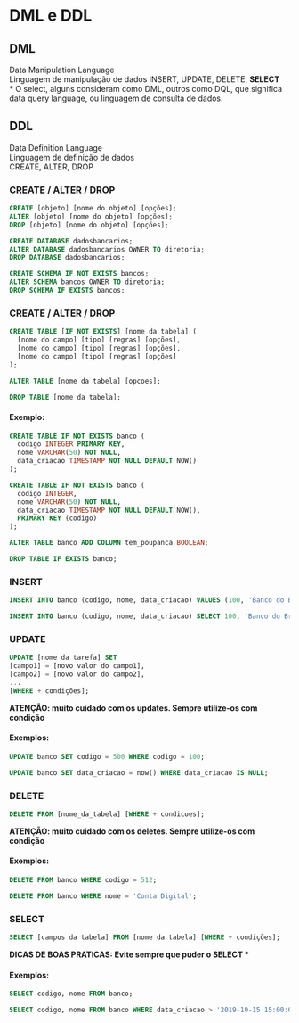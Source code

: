 # DML e DDL

## DML
Data Manipulation Language\
Linguagem de manipulação de dados
INSERT, UPDATE, DELETE, **SELECT**\
\* O select, alguns consideram como DML, outros como DQL, que significa data query language, ou linguagem de consulta de dados.

## DDL
Data Definition Language\
Linguagem de definição de dados\
CREATE, ALTER, DROP

### CREATE / ALTER / DROP
```sql
CREATE [objeto] [nome do objeto] [opções];
ALTER [objeto] [nome do objeto] [opções];
DROP [objeto] [nome do objeto] [opções];
```

```sql
CREATE DATABASE dadosbancarios;
ALTER DATABASE dadosbancarios OWNER TO diretoria;
DROP DATABASE dadosbancarios;
```

```sql
CREATE SCHEMA IF NOT EXISTS bancos;
ALTER SCHEMA bancos OWNER TO diretoria;
DROP SCHEMA IF EXISTS bancos;
```

### CREATE / ALTER / DROP
```sql
CREATE TABLE [IF NOT EXISTS] [nome da tabela] (
  [nome do campo] [tipo] [regras] [opções],
  [nome do campo] [tipo] [regras] [opções],
  [nome do campo] [tipo] [regras] [opções]
);
```

```sql
ALTER TABLE [nome da tabela] [opcoes];
```

```sql
DROP TABLE [nome da tabela];
```

#### Exemplo:

```sql
CREATE TABLE IF NOT EXISTS banco (
  codigo INTEGER PRIMARY KEY,
  nome VARCHAR(50) NOT NULL,
  data_criacao TIMESTAMP NOT NULL DEFAULT NOW()
);
```

```sql
CREATE TABLE IF NOT EXISTS banco (
  codigo INTEGER,
  nome VARCHAR(50) NOT NULL,
  data_criacao TIMESTAMP NOT NULL DEFAULT NOW(),
  PRIMARY KEY (codigo)
);
```

```sql
ALTER TABLE banco ADD COLUMN tem_poupanca BOOLEAN;
```

```sql
DROP TABLE IF EXISTS banco;
```

### INSERT
```sql
INSERT INTO banco (codigo, nome, data_criacao) VALUES (100, 'Banco do Brasil', now());
```

```sql
INSERT INTO banco (codigo, nome, data_criacao) SELECT 100, 'Banco do Brasil', now();
```

### UPDATE
```sql
UPDATE [nome da tarefa] SET 
[campo1] = [novo valor do campo1],
[campo2] = [novo valor do campo2],
...
[WHERE + condições];
```

**ATENÇÃO: muito cuidado com os updates. Sempre utilize-os com condição**

#### Exemplos:
```sql
UPDATE banco SET codigo = 500 WHERE codigo = 100;
```

```sql
UPDATE banco SET data_criacao = now() WHERE data_criacao IS NULL;
```

### DELETE
```sql
DELETE FROM [nome_da_tabela] [WHERE + condicoes];
```

**ATENÇÃO: muito cuidado com os deletes. Sempre utilize-os com condição**

#### Exemplos:
```sql
DELETE FROM banco WHERE codigo = 512;
```

```sql
DELETE FROM banco WHERE nome = 'Conta Digital';
```

### SELECT
```sql
SELECT [campos da tabela] FROM [nome da tabela] [WHERE + condições];
```

**DICAS DE BOAS PRATICAS: Evite sempre que puder o SELECT \***

#### Exemplos:

```sql
SELECT codigo, nome FROM banco;
```

```sql
SELECT codigo, nome FROM banco WHERE data_criacao > '2019-10-15 15:00:00';
```